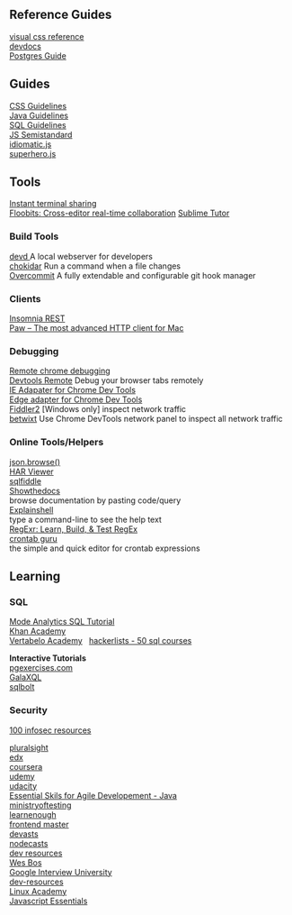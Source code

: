 

## Reference Guides
[visual css reference](http://cssreference.io/)  
[devdocs](http://devdocs.io/)  
[Postgres Guide](http://www.postgresguide.com/)  

## Guides

[CSS Guidelines](http://cssguidelin.es/)  
[Java Guidelines](https://google.github.io/styleguide/javaguide.html)  
[SQL Guidelines](http://www.sqlstyle.guide/)  
[JS Semistandard](https://github.com/Flet/semistandard)  
[idiomatic.js](https://github.com/rwaldron/idiomatic.js)  
[superhero.js](http://superherojs.com/)  

## Tools
[Instant terminal sharing](https://tmate.io/)  
[Floobits: Cross-editor real-time collaboration](https://floobits.com/) 
[Sublime Tutor](https://sublimetutor.com/)  

### Build Tools
[devd ](https://github.com/cortesi/devd) A local webserver for developers  
[chokidar](https://github.com/kimmobrunfeldt/chokidar-cli) Run a command when a file changes  
[Overcommit](https://github.com/brigade/overcommit) A fully extendable and configurable git hook manager  

### Clients
[Insomnia REST](https://insomnia.rest/)  
[Paw – The most advanced HTTP client for Mac](https://luckymarmot.com/paw)   

### Debugging

[Remote chrome debugging](https://developer.chrome.com/devtools/docs/debugging-clients#chrome-remote-interface)  
[Devtools Remote](https://devtoolsremote.com/) Debug your browser tabs remotely  
[IE Adapater for Chrome Dev Tools](https://github.com/Microsoft/IEDiagnosticsAdapter)  
[Edge adapter for Chrome Dev Tools](https://github.com/Microsoft/edge-diagnostics-adapter)  
[Fiddler2](https://www.telerik.com/download/fiddler/fiddler2) [Windows only] inspect network traffic  
[betwixt](https://github.com/kdzwinel/betwixt) Use Chrome DevTools network panel to inspect all network traffic  

### Online Tools/Helpers
[json.browse()](https://jsonbrowse.com/)  
[HAR Viewer](http://www.softwareishard.com/har/viewer/)  
[sqlfiddle](http://sqlfiddle.com/)   
[Showthedocs](http://showthedocs.com/)  
browse documentation by pasting code/query  
[Explainshell](http://www.explainshell.com/)  
type a command-line to see the help text  
[RegExr: Learn, Build, & Test RegEx](http://regexr.com/)  
[crontab guru](http://crontab.guru)  
the simple and quick editor for crontab expressions  


## Learning

### SQL

[Mode Analytics SQL Tutorial](https://community.modeanalytics.com/sql/tutorial/introduction-to-sql/)  
[Khan Academy](https://www.khanacademy.org/computing/computer-programming/sql)  
[Vertabelo Academy](https://academy.vertabelo.com/)  
[hackerlists - 50 sql courses](https://hackerlists.com/learn-sql-online/)  

**Interactive Tutorials**  
[pgexercises.com](https://pgexercises.com/)  
[GalaXQL](http://sol.gfxile.net/g3/)  
[sqlbolt](https://sqlbolt.com/)  


### Security
[100 infosec resources](https://hackerlists.com/infosec-resources/)  


[pluralsight](https://www.pluralsight.com/)  
[edx](https://www.edx.org/)  
[coursera](https://www.coursera.org/)  
[udemy](https://www.udemy.com)  
[udacity](https://www.udacity.com)  
[Essential Skils for Agile Developement - Java](http://elliottback.com/wp/wp-content/essential-skills-for-agile-development.pdf)  
[ministryoftesting](https://dojo.ministryoftesting.com/)  
[learnenough](https://www.learnenough.com/)  
[frontend master](https://frontendmasters.com/workshops/)   
[devasts](https://www.devcasts.io)  
[nodecasts](https://courses.nodecasts.io/courses)  
[dev resources](https://github.com/Ibrahim-Islam/dev-resource)  
[Wes Bos](http://wesbos.com/courses/)  
[Google Interview University](https://github.com/jwasham/google-interview-university)  
[dev-resources](https://github.com/Ibrahim-Islam/dev-resource)  
[Linux Academy](https://linuxacademy.com/)  
[Javascript Essentials](https://github.com/wix/javascript-essentials)  
